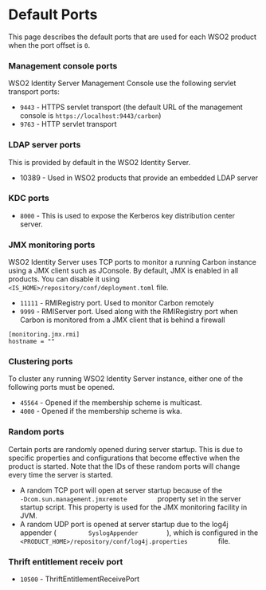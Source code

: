 # Default Ports

This page describes the default ports that are used for each WSO2
product when the port offset is `0`.

### Management console ports

WSO2 Identity Server Management Console use the following servlet transport ports:

-   `9443` - HTTPS servlet transport (the default URL of the management
    console is `https://localhost:9443/carbon`)
-   `9763` - HTTP servlet transport

### LDAP server ports

This is provided by default in the WSO2 Identity Server.

-   10389 - Used in WSO2 products that provide an embedded LDAP server

### KDC ports

-   `8000` - This is used to expose the Kerberos key distribution center server.

### JMX monitoring ports

WSO2 Identity Server uses TCP ports to monitor a running Carbon instance
using a JMX client such as JConsole. By default, JMX is enabled in all
products. You can disable it using `<IS_HOME>/repository/conf/deployment.toml` file.

-   `11111` - RMIRegistry port. Used to monitor Carbon remotely
-   `9999` - RMIServer port. Used along with the RMIRegistry port when
    Carbon is monitored from a JMX client that is behind a firewall

```
[monitoring.jmx.rmi]
hostname = ""
```


### Clustering ports

To cluster any running WSO2 Identity Server instance, either one of the following
ports must be opened.

-   `45564` - Opened if the membership scheme is multicast.
-   `4000` - Opened if the membership scheme is wka.

### Random ports

Certain ports are randomly opened during server startup. This is due to
specific properties and configurations that become effective when the
product is started. Note that the IDs of these random ports will change
every time the server is started.

-   A random TCP port will open at server startup because of the
    `          -Dcom.sun.management.jmxremote         ` property set in
    the server startup script. This property is used for the
    JMX monitoring facility in JVM.
-   A random UDP port is opened at server startup due to the log4j
    appender (`          SyslogAppender         `), which is
    configured in the
    `          <PRODUCT_HOME>/repository/conf/log4j.properties         `
    file.



### Thrift entitlement receiv port 

-   `10500` - ThriftEntitlementReceivePort


